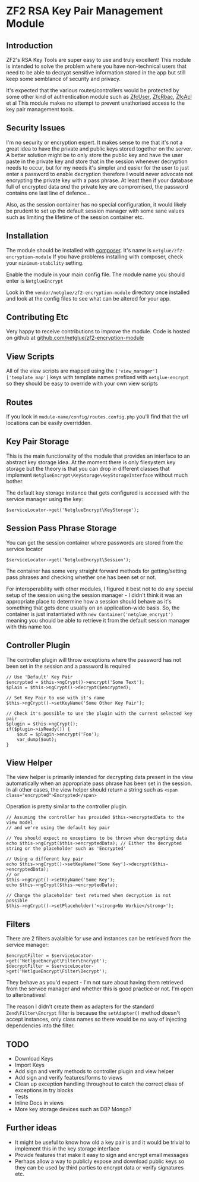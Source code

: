 # ZF2 RSA Key Pair Management Module

## Introduction

ZF2's RSA Key Tools are super easy to use and truly excellent! This module is
intended to solve the problem where you have non-technical users that need to be
able to decrypt sensitive information stored in the app but still keep some semblance of
security and privacy.

It's expected that the various routes/controllers would be protected by some other
kind of authentication module such as [ZfcUser](https://github.com/ZF-Commons/ZfcUser),
[ZfcRbac](https://github.com/ZF-Commons/ZfcRbac), [ZfcAcl](https://github.com/ZF-Commons/ZfcAcl) et al
This module makes no attempt to prevent unathorised access to the key pair management tools.

## Security Issues

I'm no security or encryption expert. It makes sense to me that it's not a great
idea to have the private and public keys stored together on the server. A better
solution might be to only store the public key and have the user paste in the private
key and store that in the session whenever decryption needs to occur, but for my
needs it's simpler and easier for the user to just enter a password to enable decryption
therefore I would never advocate not encrypting the private key with a pass phrase. At least
then if your database full of encrypted data _and_ the private key are compromised, the
password contains one last line of defence...

Also, as the session container has no special configuration, it would likely be prudent to
set up the default session manager with some sane values such as limiting the 
lifetime of the session container etc.

## Installation

The module should be installed with [composer](http://getcomposer.org). It's name is `netglue/zf2-encryption-module`
If you have problems installing with composer, check your `minimum-stability` setting.

Enable the module in your main config file. The module name you should enter is `NetglueEncrypt`

Look in the `vendor/netglue/zf2-encryption-module` directory once installed and look at the config files to see what can be altered for your app.

## Contributing Etc

Very happy to receive contributions to improve the module. Code is hosted on github at [github.com/netglue/zf2-encryption-module](https://github.com/netglue/zf2-encryption-module)

## View Scripts

All of the view scripts are mapped using the `['view_manager']['template_map']` keys with template names prefixed with `netglue-encrypt`
so they should be easy to override with your own view scripts

## Routes

If you look in `module-name/config/routes.config.php` you'll find that the url locations can be easily overridden.

## Key Pair Storage

This is the main functionality of the module that provides an interface to an abstract key storage idea.
At the moment there is only filesystem key storage but the theory is that you can drop in different classes that implement
`NetglueEncrypt\KeyStorage\KeyStorageInterface` without much bother.

The default key storage instance that gets configured is accessed with the service manager using the key:
	
	$serviceLocator->get('NetglueEncrypt\KeyStorage');

## Session Pass Phrase Storage

You can get the session container where passwords are stored from the service locator

	$serviceLocator->get('NetglueEncrypt\Session');

The container has some very straight forward methods for getting/setting pass phrases and checking whether one has been set or not.

For interoperability with other modules, I figured it best not to do any
special setup of the session using the session manager - I didn't think it was
an appropriate place to determine how a session should behave as it's something
that gets done usually on an application-wide basis. So, the container is just
instantiated with `new Container('netglue_encrypt')` meaning you should be able to
retrieve it from the default session manager with this name too.

## Controller Plugin

The controller plugin will throw exceptions where the password has not been set in the session and a password is required
	
	// Use 'Default' Key Pair
	$encrypted = $this->ngCrypt()->encrypt('Some Text');
	$plain = $this->ngCrypt()->decrypt($encrypted);
	
	// Set Key Pair to use with it's name
	$this->ngCrypt()->setKeyName('Some Other Key Pair');
	
	// Check it's possible to use the plugin with the current selected key pair
	$plugin = $this->ngCrypt();
	if($plugin->isReady()) {
		$out = $plugin->encrypt('Foo');
		var_dump($out);
	}
	
## View Helper

The view helper is primarily intended for decrypting data present in the view automatically
when an appropriate pass phrase has been set in the session. In all other cases, the view helper should return a string
such as `<span class="encrypted">Encrypted</span>`

Operation is pretty similar to the controller plugin.

	// Assuming the controller has provided $this->encryptedData to the view model
	// and we're using the default key pair
	
	// You should expect no exceptions to be thrown when decrypting data
	echo $this->ngCrypt($this->encryptedData); // Either the decrypted string or the placeholder such as 'Encrypted'
	
	// Using a different key pair
	echo $this->ngCrypt()->setKeyName('Some Key')->decrypt($this->encryptedData);
	// or
	$this->ngCrypt()->setKeyName('Some Key');
	echo $this->ngCrypt($this->encryptedData);
	
	// Change the placeholder text returned when decryption is not possible
	$this->ngCrypt()->setPlaceholder('<strong>No Workie</strong>');
	
## Filters

There are 2 filters avalaible for use and instances can be retrieved from the service manager:
	
	$encryptFilter = $serviceLocator->get('NetlgueEncrypt\Filter\Encrypt');
	$decryptFilter = $serviceLocator->get('NetlgueEncrypt\Filter\Decrypt');

They behave as you'd expect - I'm not sure about having them retrieved from the service manager and whether this is good practice or not. I'm open to alterbnatives!

The reason I didn't create them as adapters for the standard `Zend\Filter\Encrypt` filter is because the `setAdapter()` method doesn't accept instances, only class names so there would be no way of injecting dependencies into the filter.


## TODO

* Download Keys
* Import Keys
* Add sign and verify methods to controller plugin and view helper
* Add sign and verify features/forms to views
* Clean up exception handling throughout to catch the correct class of exceptions in try blocks
* Tests
* Inline Docs in views
* More key storage devices such as DB? Mongo?

## Further ideas

* It might be useful to know how old a key pair is and it would be trivial to implement this in the key storage interface
* Provide features that make it easy to sign and encrypt email messages
* Perhaps allow a way to publicly expose and download public keys so they can be used by third parties to encrypt data or verify signatures etc.


